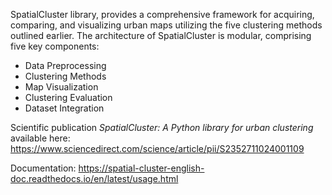 SpatialCluster library, provides a comprehensive framework for acquiring, comparing, and visualizing urban maps utilizing the five clustering methods outlined earlier. 
The architecture of SpatialCluster is modular, comprising five key components: 
  - Data Preprocessing
  - Clustering Methods
  - Map Visualization
  - Clustering Evaluation
  - Dataset Integration

Scientific publication _SpatialCluster: A Python library for urban clustering_  available here: https://www.sciencedirect.com/science/article/pii/S2352711024001109

Documentation: https://spatial-cluster-english-doc.readthedocs.io/en/latest/usage.html
